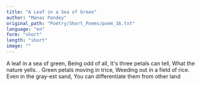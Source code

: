 ```yaml
---
title: "A Leaf in a Sea of Green"
author: "Manas Pandey"
original_path: "Poetry/Short_Poems/poem_16.txt"
language: "en"
form: "short"
length: "short"
image: ""
---
```

A leaf in a sea of green,
Being odd of all,
It's three petals can tell,
What the nature yells.
.
Green petals moving in trice,
Weeding out in a field of rice.
Even in the gray-est sand,
You can differentiate them from other land